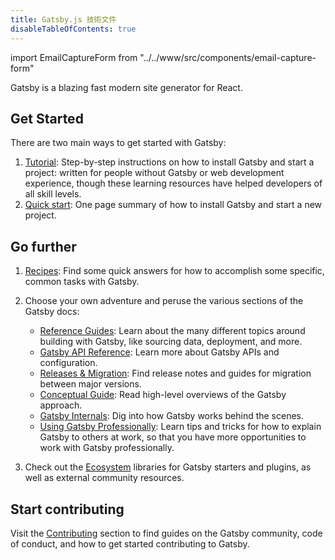 ```yaml
---
title: Gatsby.js 技術文件
disableTableOfContents: true
---
```


import EmailCaptureForm from "../../www/src/components/email-capture-form"

Gatsby is a blazing fast modern site generator for React.

## Get Started

There are two main ways to get started with Gatsby:

1. [Tutorial](/tutorial/): Step-by-step instructions on how to install Gatsby and start a project: written for people without Gatsby or web development experience, though these learning resources have helped developers of all skill levels.
2. [Quick start](/docs/quick-start): One page summary of how to install Gatsby and start a new project.

## Go further

1. [Recipes](/docs/recipes/): Find some quick answers for how to accomplish some specific, common tasks with Gatsby.
2. Choose your own adventure and peruse the various sections of the Gatsby docs:

   - [Reference Guides](/docs/guides/): Learn about the many different topics around building with Gatsby, like sourcing data, deployment, and more.
   - [Gatsby API Reference](/docs/api-reference/): Learn more about Gatsby APIs and configuration.
   - [Releases & Migration](/docs/releases-and-migration/): Find release notes and guides for migration between major versions.
   - [Conceptual Guide](/docs/conceptual-guide/): Read high-level overviews of the Gatsby approach.
   - [Gatsby Internals](/docs/gatsby-internals/): Dig into how Gatsby works behind the scenes.
   - [Using Gatsby Professionally](/docs/using-gatsby-professionally/): Learn tips and tricks for how to explain Gatsby to others at work, so that you have more opportunities to work with Gatsby professionally.

3. Check out the [Ecosystem](/ecosystem/) libraries for Gatsby starters and plugins, as well as external community resources.

## Start contributing

Visit the [Contributing](/contributing/) section to find guides on the Gatsby community, code of conduct, and how to get started contributing to Gatsby.

<EmailCaptureForm signupMessage="Want to keep up with the latest tips &amp; tricks? Subscribe to our newsletter!" />

